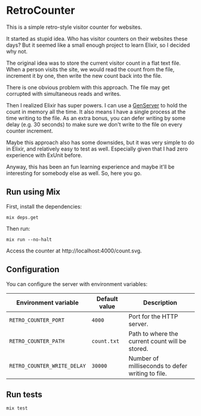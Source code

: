 # RetroCounter

This is a simple retro-style visitor counter for websites.

It started as stupid idea. Who has visitor counters on their websites these days?
But it seemed like a small enough project to learn Elixir, so I decided why not.

The original idea was to store the current visitor count in a flat text file.
When a person visits the site, we would read the count from the file, increment
it by one, then write the new count back into the file.

There is one obvious problem with this approach. The file may get corrupted with
simultaneous reads and writes.

Then I realized Elixir has super powers. I can use a [GenServer][genserver] to hold the count
in memory all the time. It also means I have a single process at the time writing to the file.
As an extra bonus, you can defer writing by some delay (e.g. 30 seconds) to make sure we don't
write to the file on every counter increment.

Maybe this approach also has some downsides, but it was very simple to do in Elixir,
and relatively easy to test as well. Especially given that I had zero experience with
ExUnit before.

Anyway, this has been an fun learning experience and maybe it'll be interesting for
somebody else as well. So, here you go.

## Run using Mix

First, install the dependencies:

    mix deps.get

Then run:

    mix run --no-halt

Access the counter at http://localhost:4000/count.svg.

## Configuration

You can configure the server with environment variables:

| Environment variable        | Default value | Description                                      |
| --------------------------- | ------------- | ------------------------------------------------ |
| `RETRO_COUNTER_PORT`        | `4000`        | Port for the HTTP server.                        |
| `RETRO_COUNTER_PATH`        | `count.txt`   | Path to where the current count will be stored.  |
| `RETRO_COUNTER_WRITE_DELAY` | `30000`       | Number of milliseconds to defer writing to file. |

## Run tests

    mix test

[genserver]: https://hexdocs.pm/elixir/GenServer.html
